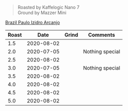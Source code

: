 > Roasted by Kaffelogic Nano 7<br>
> Ground by Mazzer Mini

[Brazil Paulo Izidro Arcanjo](https://www.greenbeanhouse.co.nz/product/2252472)

| Roast | Date       | Grind | Comments |
|-------|------------|-------|----------
| 1.5   | 2020-08-02 |  | 
| 2.0   | 2020-07-05 |  | Nothing special
| 2.5   | 2020-08-02 |  | 
| 3.0   | 2020-07-05 |  | Nothing special
| 3.5   | 2020-08-02 |  | 
| 4.0   | 2020-08-02 |  | 
| 4.5   | 2020-08-02 |  | 
| 5.0   | 2020-08-02 |  | 
